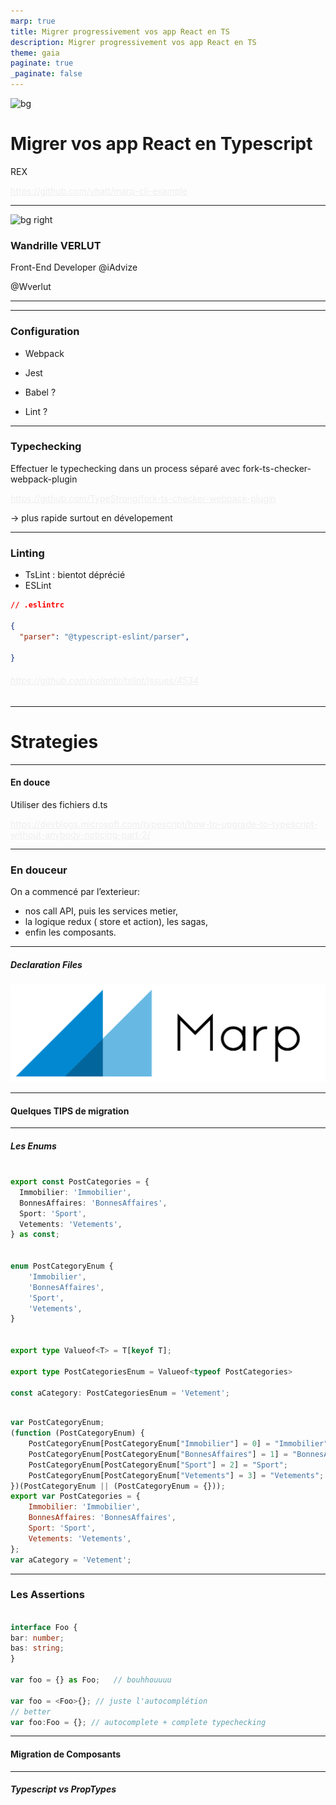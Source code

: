 ```yaml
---
marp: true
title: Migrer progressivement vos app React en TS
description: Migrer progressivement vos app React en TS
theme: gaia
paginate: true
_paginate: false
---
```


![bg](./assets/gradient.jpg)

# <!--fit--> Migrer vos app React en Typescript

REX

https://github.com/yhatt/marp-cli-example

<style scoped>a { color: #eee; }</style>

<!-- Ca y est vous vous êtes décidé, on va passer à Typescript. Ca fait longtemps que ça tourne, les autres ont essuyé les pots cassés), le tooling devient à peu près au point. Bon, sauf qu'expliquer qu'on va passer 2 mois à réécrire tout le code existant, c'est pas vraiment faisable.

Il y a beaucoup de literature sur le “comment” migrer du Javascript vers Typescript,
ce talk est un retour d'experience sur la migration progressive des nos applications Reac, par où on a commencé, comment faire cohabiter du code legacy et du typescript, s'assurer que le code transpilé soit le même et tirer parti des bénéfices immédiats. -->


---
![bg right](https://picsum.photos/720?image=3)

### Wandrille VERLUT

Front-End Developer @iAdvize

@Wverlut


<!-- Qui suis je ? -->
---

---

### Configuration 

- Webpack
- Jest
- Babel ?

- Lint ?

---

### Typechecking

Effectuer le typechecking dans un process séparé avec  fork-ts-checker-webpack-plugin

https://github.com/TypeStrong/fork-ts-checker-webpack-plugin


-> plus rapide surtout en dévelopement
<!-- Tip: utiliser un plugin séparé pour réaliser le type checking . En dev, c’est vraiment plus rapide.  -->

---

### Linting

- TsLint : bientot déprécié 
- ESLint 

````json
// .eslintrc

{
  "parser": "@typescript-eslint/parser",

}
````

###### https://github.com/palantir/tslint/issues/4534
<!-- TSlint va etre bientot déprécié
et d'ailleurs typescript-eslint-parser aussi 
C'est le projet typescript-eslint pour la 
--->

---

# Strategies

---

#### En douce 

Utiliser des fichiers d.ts

https://devblogs.microsoft.com/typescript/how-to-upgrade-to-typescript-without-anybody-noticing-part-2/


--- 

### En douceur

On a commencé par l’exterieur:
-  nos call API, 
puis les services metier, 
- la logique redux ( store et action), les sagas, 
- enfin les composants.


---

##### Declaration Files 

<!--  MEttre ici un exemple de fichier de déclaration-->

![Marp bg 60%](https://raw.githubusercontent.com/marp-team/marp/master/marp.png)



---

#### Quelques TIPS de migration


---

##### Les Enums


````ts

export const PostCategories = {
  Immobilier: 'Immobilier',
  BonnesAffaires: 'BonnesAffaires',
  Sport: 'Sport',
  Vetements: 'Vetements',
} as const;


enum PostCategoryEnum {
    'Immobilier',
    'BonnesAffaires',
    'Sport',
    'Vetements',
}


export type Valueof<T> = T[keyof T];

export type PostCategoriesEnum = Valueof<typeof PostCategories>

const aCategory: PostCategoriesEnum = 'Vetement';

`````

````js

var PostCategoryEnum;
(function (PostCategoryEnum) {
    PostCategoryEnum[PostCategoryEnum["Immobilier"] = 0] = "Immobilier";
    PostCategoryEnum[PostCategoryEnum["BonnesAffaires"] = 1] = "BonnesAffaires";
    PostCategoryEnum[PostCategoryEnum["Sport"] = 2] = "Sport";
    PostCategoryEnum[PostCategoryEnum["Vetements"] = 3] = "Vetements";
})(PostCategoryEnum || (PostCategoryEnum = {}));
export var PostCategories = {
    Immobilier: 'Immobilier',
    BonnesAffaires: 'BonnesAffaires',
    Sport: 'Sport',
    Vetements: 'Vetements',
};
var aCategory = 'Vetement';
````

--- 

### Les Assertions

````ts

interface Foo {
bar: number;
bas: string;
}

var foo = {} as Foo;   // bouhhouuuu

var foo = <Foo>{}; // juste l'autocomplétion
// better
var foo:Foo = {}; // autocomplete + complete typechecking
````

--- 

#### Migration de Composants

<!-- Typer des composants implique de dédier pas mal de temps à la compréhension de certains concept avancés nottament les types génériques et la composition de type 
-->


---

##### Typescript vs PropTypes

<!--  Le typage de ProptType est vraiment insuffisant. Par exemple   `optionalFunc: PropTypes.func,`  c’est pas très explicite en terme de paramètres attendu et retour

Le plus : ça pete à la comipile et on peut virer propTypes
Le moins : on enleve les props types donc ça ne pete plus d’anomalie au runtime … 
--->